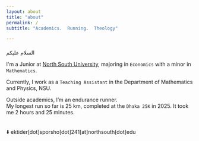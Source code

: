 ```yaml
---
layout: about
title: "about"
permalink: /
subtitle: "Academics.  Running.  Theology"

---
```


<br style="line-height:0.5;">
السلام عليكم


I'm a Junior at [North South University](https://www.northsouth.edu/), majoring in `Economics` with a minor in `Mathematics`.

Currently, I work as a `Teaching Assistant` in the Department of Mathematics and Physics, NSU.

Outside academics, I’m an endurance runner. <br>
My longest run so far is 25 km, completed at the `Dhaka 25K` in 2025. It took me 2 hours and 25 minutes.

<br style="line-height:0.5;">

⬇️ ektider[dot]sporsho[dot]241[at]northsouth[dot]edu

